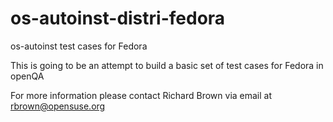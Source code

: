 os-autoinst-distri-fedora
=========================

os-autoinst test cases for Fedora

This is going to be an attempt to build a basic set of test cases for Fedora in openQA

For more information please contact Richard Brown via email at rbrown@opensuse.org
